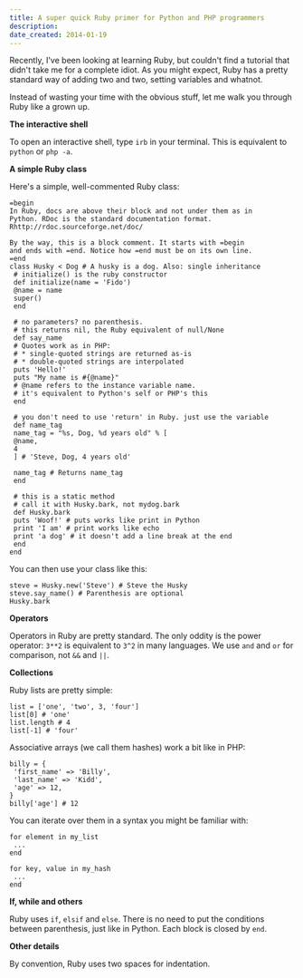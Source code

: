 ```yaml
---
title: A super quick Ruby primer for Python and PHP programmers
description: 
date_created: 2014-01-19
---
```


Recently, I've been looking at learning Ruby, but couldn't find a tutorial that didn't take me for a complete idiot. As you might expect, Ruby has a pretty standard way of adding two and two, setting variables and whatnot.

Instead of wasting your time with the obvious stuff, let me walk you through Ruby like a grown up.

**The interactive shell**

To open an interactive shell, type `irb` in your terminal. This is equivalent to `python` or `php -a`.

**A simple Ruby class**

Here's a simple, well-commented Ruby class:

```
=begin
In Ruby, docs are above their block and not under them as in
Python. RDoc is the standard documentation format.
Rhttp://rdoc.sourceforge.net/doc/

By the way, this is a block comment. It starts with =begin
and ends with =end. Notice how =end must be on its own line.
=end
class Husky < Dog # A husky is a dog. Also: single inheritance
 # initialize() is the ruby constructor
 def initialize(name = 'Fido')
 @name = name
 super()
 end

 # no parameters? no parenthesis.
 # this returns nil, the Ruby equivalent of null/None
 def say_name
 # Quotes work as in PHP:
 # * single-quoted strings are returned as-is
 # * double-quoted strings are interpolated
 puts 'Hello!'
 puts "My name is #{@name}"
 # @name refers to the instance variable name.
 # it's equivalent to Python's self or PHP's this
 end

 # you don't need to use 'return' in Ruby. just use the variable
 def name_tag
 name_tag = "%s, Dog, %d years old" % [
 @name,
 4
 ] # 'Steve, Dog, 4 years old'

 name_tag # Returns name_tag
 end

 # this is a static method
 # call it with Husky.bark, not mydog.bark
 def Husky.bark
 puts 'Woof!' # puts works like print in Python
 print 'I am' # print works like echo
 print 'a dog' # it doesn't add a line break at the end
 end
end

```

You can then use your class like this:

```
steve = Husky.new('Steve') # Steve the Husky
steve.say_name() # Parenthesis are optional
Husky.bark

```

**Operators**

Operators in Ruby are pretty standard. The only oddity is the power operator: `3**2` is equivalent to `3^2` in many languages. We use `and` and `or` for comparison, not `&&` and `||`.

**Collections**

Ruby lists are pretty simple:

```
list = ['one', 'two', 3, 'four']
list[0] # 'one'
list.length # 4
list[-1] # 'four'

```

Associative arrays (we call them hashes) work a bit like in PHP:

```
billy = {
 'first_name' => 'Billy',
 'last_name' => 'Kidd',
 'age' => 12,
}
billy['age'] # 12

```

You can iterate over them in a syntax you might be familiar with:

```
for element in my_list
 ...
end

for key, value in my_hash
 ...
end

```

**If, while and others**

Ruby uses `if`, `elsif` and `else`. There is no need to put the conditions between parenthesis, just like in Python. Each block is closed by `end`.

**Other details**

By convention, Ruby uses two spaces for indentation.

